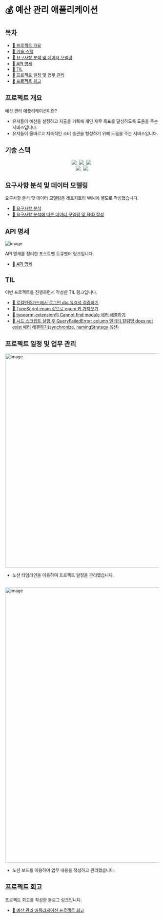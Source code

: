 # 💰 예산 관리 애플리케이션

## 목차

-   [🔗 프로젝트 개요](#프로젝트-개요)
-   [🔗 기술 스택](#기술-스택)
-   [🔗 요구사항 분석 및 데이터 모델링](#요구사항-분석-및-데이터-모델링)
-   [🔗 API 명세](#api-명세)
-   [🔗 TIL](#til)
-   [🔗 프로젝트 일정 및 업무 관리](#프로젝트-일정-및-업무-관리)
-   [🔗 프로젝트 회고](#프로젝트-회고)

## 프로젝트 개요

예산 관리 애플리케이션이란?

-   유저들이 예산을 설정하고 지출을 기록해 개인 재무 목표를 달성하도록 도움을 주는 서비스입니다.
-   유저들이 올바르고 지속적인 소비 습관을 형성하기 위해 도움을 주는 서비스입니다.

## 기술 스택

<p align="center">
<img src="https://img.shields.io/badge/Nest.js_10.2-E0234E?style=for-the-badge&logo=nestjs&logoColor=white">&nbsp;
<img src="https://img.shields.io/badge/TypeScript_5.0.0-3178C6?style=for-the-badge&logo=typescript&logoColor=white">&nbsp
<img src="https://img.shields.io/badge/Node.js_18-339933?style=for-the-badge&logo=node.js&logoColor=white">&nbsp;<br>
<img src="https://img.shields.io/badge/PostreSQL_16.1-00758F?style=for-the-badge&logo=postgresql&logoColor=white">&nbsp;
<img src="https://img.shields.io/badge/Docker_20.10.22-%230db7ed.svg?style=for-the-badge&logo=docker&logoColor=white">
</p>

## 요구사항 분석 및 데이터 모델링

요구사항 분석 및 데이터 모델링은 레포지토리 Wiki에 별도로 작성했습니다.

-   <a href="https://github.com/pre-onboarding-backend-F/3_BudgetManagement_F_cabbage556/wiki/%EC%9A%94%EA%B5%AC%EC%82%AC%ED%95%AD-%EB%B6%84%EC%84%9D" target="_blank">🔗 요구사항 분석</a>
-   <a href="https://github.com/pre-onboarding-backend-F/3_BudgetManagement_F_cabbage556/wiki/%EC%9A%94%EA%B5%AC%EC%82%AC%ED%95%AD-%EB%B6%84%EC%84%9D%EC%97%90-%EB%94%B0%EB%A5%B8-%EB%8D%B0%EC%9D%B4%ED%84%B0-%EB%AA%A8%EB%8D%B8%EB%A7%81-%EB%B0%8F-ERD-%EC%9E%91%EC%84%B1" target="_blank">🔗 요구사항 분석에 따른 데이터 모델링 및 ERD 작성</a>

## API 명세

![image](https://github.com/pre-onboarding-backend-F/3_BudgetManagement_F_cabbage556/assets/56855262/900784cd-6c48-456f-8f55-8a4447284d00)

API 명세를 정리한 포스트맨 도큐멘터 링크입니다.

-   <a href="https://documenter.getpostman.com/view/25282518/2s9YeBfZQF#4d73fe29-4ec0-409d-b198-456cc3becc2d" target="_blank">🔗 API 명세</a>

## TIL

이번 프로젝트를 진행하면서 작성한 TIL 링크입니다.

-   [🔗 로컬인증가드에서 로그인 dto 유효성 검증하기](https://burly-replace-13e.notion.site/dto-177db209915e403a87799636f51fe155?pvs=4)
-   [🔗 TypeScript enum 값으로 enum 키 가져오기](https://burly-replace-13e.notion.site/TypeScript-enum-enum-4028aac9a34441abbc94fe9618cf81cc?pvs=4)
-   [🔗 typeorm-extension의 Cannot find module 에러 해결하기](https://burly-replace-13e.notion.site/typeorm-extension-Cannot-find-module-0c47be09bc7e464fbf4d436fd4c99266?pvs=4)
-   [🔗 시드 스크립트 실행 후 QueryFailedError: column 엔티티.칼럼명 does not exist 에러 해결하기(synchronize, namingStrategy 옵션)](https://burly-replace-13e.notion.site/QueryFailedError-column-does-not-exist-synchronize-namingStrategy-85935a031df848d196010ac0e2217d34?pvs=4)

## 프로젝트 일정 및 업무 관리

<img width="900" height="700" alt="image" src="https://github.com/pre-onboarding-backend-F/3_BudgetManagement_F_cabbage556/assets/56855262/cb4fa6c3-f8b7-4502-a5c8-ab75fd3edf35">

-   노션 타임라인을 이용하여 프로젝트 일정을 관리했습니다.

<br>

<img width="900" alt="image" src="https://github.com/pre-onboarding-backend-F/3_BudgetManagement_F_cabbage556/assets/56855262/5dfa670a-eda4-4793-bc54-ec76457f37d2">

-   노션 보드를 이용하여 업무 내용을 작성하고 관리했습니다.

## 프로젝트 회고

프로젝트 회고를 작성한 블로그 링크입니다.

-   <a href="https://velog.io/@cabbage/%EC%98%88%EC%82%B0-%EA%B4%80%EB%A6%AC-%EC%95%A0%ED%94%8C%EB%A6%AC%EC%BC%80%EC%9D%B4%EC%85%98-%ED%94%84%EB%A1%9C%EC%A0%9D%ED%8A%B8-%ED%9A%8C%EA%B3%A0" target="_blank">🔗 예산 관리 애플리케이션 프로젝트 회고</a>

